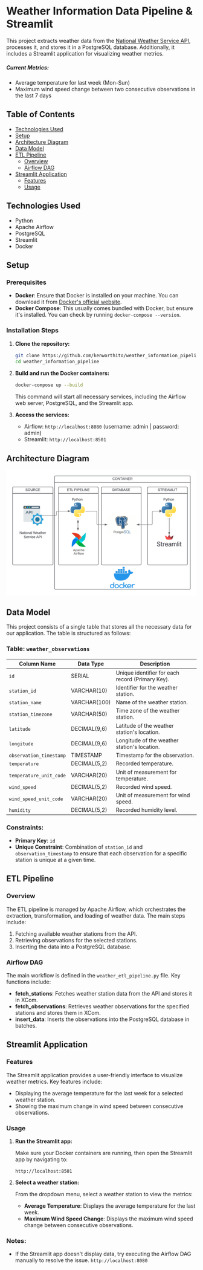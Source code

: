 # Weather Information Data Pipeline & Streamlit

This project extracts weather data from the [National Weather Service API](https://api.weather.gov), processes it, and stores it in a PostgreSQL database. Additionally, it includes a Streamlit application for visualizing weather metrics.

##### Current Metrics:
 * Average temperature for last week (Mon-Sun)
 * Maximum wind speed change between two consecutive observations in the last 7 days


## Table of Contents

- [Technologies Used](#technologies-used)
- [Setup](#setup)
- [Architecture Diagram](#architecture-diagram)
- [Data Model](#data-modeling) 
- [ETL Pipeline](#etl-pipeline)
  - [Overview](#overview)
  - [Airflow DAG](#airflow-dag)
- [Streamlit Application](#streamlit-application)
  - [Features](#features)
  - [Usage](#usage)

## Technologies Used

- Python
- Apache Airflow
- PostgreSQL
- Streamlit
- Docker

## Setup

### Prerequisites

- **Docker**: Ensure that Docker is installed on your machine. You can download it from [Docker's official website](https://www.docker.com/get-started).
- **Docker Compose**: This usually comes bundled with Docker, but ensure it's installed. You can check by running `docker-compose --version`.

### Installation Steps

1. **Clone the repository:**

   ```bash
   git clone https://github.com/kenworthito/weather_information_pipeline.git
   cd weather_information_pipeline
   ```

2. **Build and run the Docker containers:**

   ```bash
   docker-compose up --build
   ```

   This command will start all necessary services, including the Airflow web server, PostgreSQL, and the Streamlit app.

3. **Access the services:**
   - Airflow: `http://localhost:8080` (username: admin | password: admin)
   - Streamlit: `http://localhost:8501`

## Architecture Diagram

![Diagram](/images/architecture-diagram.png)

## Data Model

This project consists of a single table that stores all the necessary data for our application. The table is structured as follows:

### Table: `weather_observations`

| Column Name               | Data Type        | Description                                         |
|---------------------------|------------------|-----------------------------------------------------|
| `id`                      | SERIAL           | Unique identifier for each record (Primary Key).   |
| `station_id`              | VARCHAR(10)      | Identifier for the weather station.                 |
| `station_name`            | VARCHAR(100)     | Name of the weather station.                         |
| `station_timezone`        | VARCHAR(50)      | Time zone of the weather station.                   |
| `latitude`                | DECIMAL(9,6)     | Latitude of the weather station's location.         |
| `longitude`               | DECIMAL(9,6)     | Longitude of the weather station's location.        |
| `observation_timestamp`   | TIMESTAMP        | Timestamp for the observation.                       |
| `temperature`             | DECIMAL(5,2)     | Recorded temperature.                                |
| `temperature_unit_code`   | VARCHAR(20)      | Unit of measurement for temperature.                |
| `wind_speed`              | DECIMAL(5,2)     | Recorded wind speed.                                |
| `wind_speed_unit_code`    | VARCHAR(20)      | Unit of measurement for wind speed.                 |
| `humidity`                | DECIMAL(5,2)     | Recorded humidity level.                             |

### Constraints:
- **Primary Key**: `id`
- **Unique Constraint**: Combination of `station_id` and `observation_timestamp` to ensure that each observation for a specific station is unique at a given time.


## ETL Pipeline

### Overview

The ETL pipeline is managed by Apache Airflow, which orchestrates the extraction, transformation, and loading of weather data. The main steps include:

1. Fetching available weather stations from the API.
2. Retrieving observations for the selected stations.
3. Inserting the data into a PostgreSQL database.

### Airflow DAG

The main workflow is defined in the `weather_etl_pipeline.py` file. Key functions include:

- **fetch_stations**: Fetches weather station data from the API and stores it in XCom.
- **fetch_observations**: Retrieves weather observations for the specified stations and stores them in XCom.
- **insert_data**: Inserts the observations into the PostgreSQL database in batches.

## Streamlit Application

### Features

The Streamlit application provides a user-friendly interface to visualize weather metrics. Key features include:

- Displaying the average temperature for the last week for a selected weather station.
- Showing the maximum change in wind speed between consecutive observations.

### Usage

1. **Run the Streamlit app:**

   Make sure your Docker containers are running, then open the Streamlit app by navigating to:

   ```
   http://localhost:8501
   ```

2. **Select a weather station:**

   From the dropdown menu, select a weather station to view the metrics:

   - **Average Temperature**: Displays the average temperature for the last week.
   - **Maximum Wind Speed Change**: Displays the maximum wind speed change between consecutive observations.

### Notes:
- If the Streamlit app doesn't display data, try executing the Airflow DAG manually to resolve the issue. `http://localhost:8080`